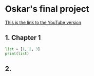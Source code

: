 # Oskar's final project
[This is the link to the YouTube version](https://www.youtube.com/watch?v=_uQrJ0TkZlc&t=9660s)

## 1. Chapter 1

```python
list = [1, 2, 3]
print(list)
```
## 2. 





